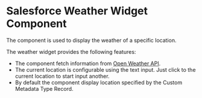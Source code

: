 # Salesforce Weather Widget Component 

The component is used to display the weather of a specific location.

The weather widget provides the following features:

* The component fetch information from
[Open Weather API](https://openweathermap.org/api). 
* The current location is configurable using the text input. Just click to the
current location to start input another.
* By default the component display location specified
by the Custom Metadata Type Record.
